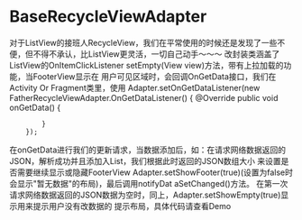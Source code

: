 # BaseRecycleViewAdapter
对于ListView的接班人RecycleView，我们在平常使用的时候还是发现了一些不便，但不得不承认，比ListView更灵活，一切自己动手～～～
        改封装类涵盖了ListView的OnItemClickListener    setEmpty(View view)方法，带有上拉加载的功能，当FooterView显示在
        用户可见区域时，会回调OnGetData接口，我们在Activity Or Fragment类里，使用
Adapter.setOnGetDataListener(new FatherRecycleViewAdapter.OnGetDataListener() {
            @Override
            public void onGetData() {

            }
        });
在onGetData进行我们的更新请求，当数据添加后，如：在请求网络数据返回的JSON，解析成功并且添加入List，我们根据此时返回的JSON数组大小
来设置是否需要继续显示或隐藏FooterView  Adapter.setShowFooter(true)(设置为false时会显示"暂无数据"的布局)，最后调用notifyDat
aSetChanged()方法。
在第一次请求网络数据返回的JSON数据为空时，同上，Adapter.setShowEmpty(true)显示用来提示用户没有改数据的 提示布局，具体代码请查看Demo
